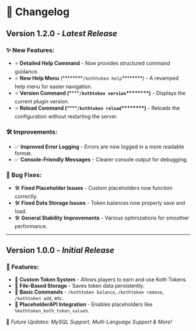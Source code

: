 

# 📜 Changelog

## **Version 1.2.0** - *Latest Release*

### ✨ New Features:

- ⭐ **Detailed Help Command** - Now provides structured command guidance.
- ⭐ **New Help Menu** (********`/kothtoken help`****\*\*\*\*) - A revamped help menu for easier navigation.
- ⭐ **Version Command (********`/kothtoken version`****\*\*\*\*)** - Displays the current plugin version.
- ⭐ **Reload Command (********`/kothtoken reload`****\*\*\*\*)** - Reloads the configuration without restarting the server.

### 🛠 Improvements:

- ✅ **Improved Error Logging** - Errors are now logged in a more readable format.
- ✅ **Console-Friendly Messages** - Clearer console output for debugging.

### 🐞 Bug Fixes:

- 🛠 **Fixed Placeholder Issues** - Custom placeholders now function correctly.
- 🛠 **Fixed Data Storage Issues** - Token balances now properly save and load.
- 🛠 **General Stability Improvements** - Various optimizations for smoother performance.

---

## **Version 1.0.0** - *Initial Release*

### 🔹 Features:

- 🎉 **Custom Token System** - Allows players to earn and use Koth Tokens.
- 🎉 **File-Based Storage** - Saves token data persistently.
- 🎉 **Basic Commands** - `/kothtoken balance`, `/kothtoken remove`, `/kothtoken add`, etc.
- 🎉 **PlaceholderAPI Integration** - Enables placeholders like `%kothtoken_koth_token_value%`.

🚀 *Future Updates: MySQL Support, Multi-Language Support & More!*

